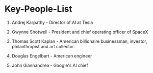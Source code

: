 # Key-People-List

1. Andrej Karpathy - Director of AI at Tesla

2. Gwynne Shotwell -  President and chief operating officer of SpaceX

3. Thomas Scott Kaplan - American billionaire businessman, investor, philanthropist and art collector.

5. Douglas Engelbart - American engineer

6. John Giannandrea  - Google's AI chief 

